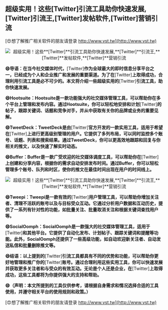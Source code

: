 ## **超级实用！这些**[Twitter]**引流工具助你快速发展,**[Twitter]**引流王,**[Twitter]**发帖软件,**[Twitter]**营销引流**

[😍想了解推广相关软件的朋友请登录 http://www.vst.tw](http://www.vst.tw)

 <center><img src="https://vst.tw/MP4/tuiguang/png/6.png" alt="超级实用！这些**[Twitter]**引流工具助你快速发展,**[Twitter]**引流王,**[Twitter]**发帖软件,**[Twitter]**营销引流"></center>

**😄导语：在当今社交媒体时代，**[Twitter]**作为全球最大的即时信息分享平台之一，已经成为个人和企业推广和发展的重要渠道。为了在**[Twitter]**上取得成功，合理利用引流工具是必不可少的。本文将介绍一些超级实用的**[Twitter]**引流工具，助你快速发展。**

**😄Hootsuite：Hootsuite是一款功能强大的社交媒体管理工具，可以帮助你在多个平台上管理和发布内容。通过Hootsuite，你可以轻松地安排和计划**[Twitter]**的帖子，跟踪关键词、话题和竞争对手，并从中获取有关你的品牌或业务的重要见解。**

**😄TweetDeck：TweetDeck是由**[Twitter]**官方开发的一款实用工具，适用于希望在**[Twitter]**上进行更高级别管理的用户。它提供了多列布局，可以同时监控多个账号、话题、列表和搜索结果。通过TweetDeck，你可以更高效地跟踪和回复与你相关的推文，以及快速了解实时动态。**

**😄Buffer：Buffer是一款广受欢迎的社交媒体调度工具，可以帮助你在**[Twitter]**上创建和分享内容，根据你的需求自动安排发布时间。通过Buffer，你可以轻松管理多个账号、队列和时区，使你的推文在最佳时间出现在用户的时间线上。**

 <center><img src="https://vst.tw/MP4/tuiguang/png/0.png" alt="超级实用！这些**[Twitter]**引流工具助你快速发展,**[Twitter]**引流王,**[Twitter]**发帖软件,**[Twitter]**营销引流"></center>

**😄Tweepi：Tweepi是一款有效的**[Twitter]**用户管理工具，可以帮助你增加关注者、清理不活跃的账号以及与目标受众互动。它通过分析用户数据和互动历史，提供了一系列有针对性的功能，如批量关注、批量取消关注和根据关键词查找用户等。**

**😄SocialOomph：SocialOomph是一款强大的社交媒体管理工具，适用于**[Twitter]**和其他平台。它提供了自动化发布、计划帖子、跟踪关键词和提醒等功能。此外，SocialOomph还提供了一些高级功能，如自动欢迎新关注者、自动发送私信和批量删除推文等。**

**😄结语：以上提到的**[Twitter]**引流工具都具有不同的优势和功能，可以帮助你更好地管理和推广你的**[Twitter]**账号。通过合理利用这些实用工具，你可以快速发展并获取更多关注者和与受众的有效互动。无论是个人还是企业，在**[Twitter]**上取得成功，这些工具都将为你提供强大的支持和帮助。**

**😄（声明：本文所提到的工具仅供参考，请根据自身需求和情况选择合适的工具使用，并遵守相关平台的使用规则和政策。）**

[😍想了解推广相关软件的朋友请登录 http://www.vst.tw](http://www.vst.tw)



